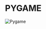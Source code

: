 # PYGAME
![Pygame](https://github.com/EduardoCruzfm/Segundo-Parcail-Laboratorio/assets/114032061/455e3e46-e44c-4b49-937e-4adfeaab0697)

